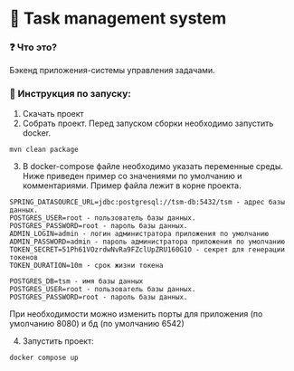 # :handshake: Task management system

### :question: Что это?
Бэкенд приложения-системы управления задачами.

### :page_with_curl: Инструкция по запуску:
1. Скачать проект
2. Собрать проект. Перед запуском сборки необходимо запустить docker.
```shell
mvn clean package
```
3. В docker-compose файле необходимо указать переменные среды. Ниже приведен пример со значениями по умолчанию и комментариями.
Пример файла лежит в корне проекта.
```
SPRING_DATASOURCE_URL=jdbc:postgresql://tsm-db:5432/tsm - адрес базы данных.
POSTGRES_USER=root - пользователь базы данных.
POSTGRES_PASSWORD=root - пароль базы данных.
ADMIN_LOGIN=admin - логин администратора приложения по умолчанию
ADMIN_PASSWORD=admin - пароль администратора приложения по умолчанию
TOKEN_SECRET=51Ph61VOzrdwNvRa9FZclUpZRU160G1O - секрет для генерации токенов 
TOKEN_DURATION=10m - срок жизни токена
```
```
POSTGRES_DB=tsm - имя базы данных
POSTGRES_USER=root - пользователь базы данных.
POSTGRES_PASSWORD=root - пароль базы данных.

```
При необходимости можно изменить порты для приложения (по умолчанию 8080) и бд (по умолчанию 6542)

4. Запустить проект:
```shell
docker compose up
```

